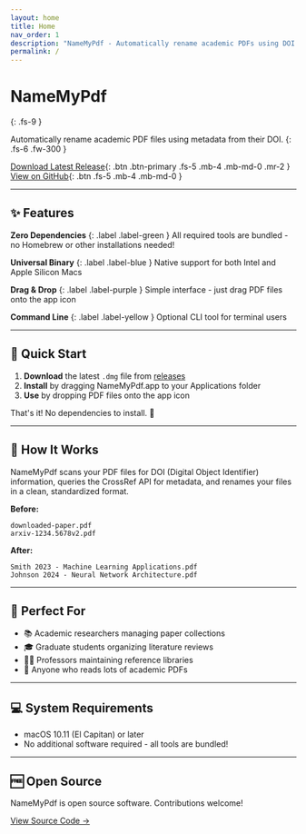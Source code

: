 ```yaml
---
layout: home
title: Home
nav_order: 1
description: "NameMyPdf - Automatically rename academic PDFs using DOI metadata"
permalink: /
---
```


# NameMyPdf
{: .fs-9 }

Automatically rename academic PDF files using metadata from their DOI.
{: .fs-6 .fw-300 }

[Download Latest Release](https://github.com/literatecomputing/name-my-pdf/releases/latest){: .btn .btn-primary .fs-5 .mb-4 .mb-md-0 .mr-2 }
[View on GitHub](https://github.com/literatecomputing/name-my-pdf){: .btn .fs-5 .mb-4 .mb-md-0 }

---

## ✨ Features

**Zero Dependencies**
{: .label .label-green }
All required tools are bundled - no Homebrew or other installations needed!

**Universal Binary**
{: .label .label-blue }
Native support for both Intel and Apple Silicon Macs

**Drag & Drop**
{: .label .label-purple }
Simple interface - just drag PDF files onto the app icon

**Command Line**
{: .label .label-yellow }
Optional CLI tool for terminal users

---

## 🚀 Quick Start

1. **Download** the latest `.dmg` file from [releases](https://github.com/literatecomputing/name-my-pdf/releases/latest)
2. **Install** by dragging NameMyPdf.app to your Applications folder
3. **Use** by dropping PDF files onto the app icon

That's it! No dependencies to install. 🎉

---

## 📖 How It Works

NameMyPdf scans your PDF files for DOI (Digital Object Identifier) information, queries the CrossRef API for metadata, and renames your files in a clean, standardized format.

**Before:**
```
downloaded-paper.pdf
arxiv-1234.5678v2.pdf
```

**After:**
```
Smith 2023 - Machine Learning Applications.pdf
Johnson 2024 - Neural Network Architecture.pdf
```

---

## 🎯 Perfect For

- 📚 Academic researchers managing paper collections
- 🎓 Graduate students organizing literature reviews
- 👨‍🏫 Professors maintaining reference libraries
- 📝 Anyone who reads lots of academic PDFs

---

## 💻 System Requirements

- macOS 10.11 (El Capitan) or later
- No additional software required - all tools are bundled!

---

## 🆓 Open Source

NameMyPdf is open source software. Contributions welcome!

[View Source Code →](https://github.com/literatecomputing/name-my-pdf)
